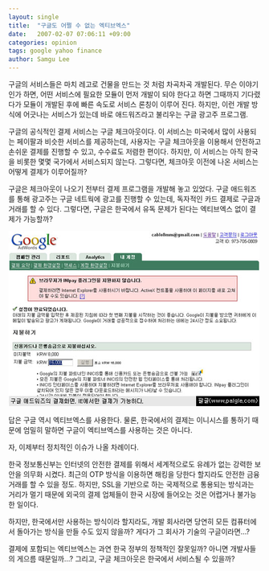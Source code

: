 ```yaml
---
layout: single
title:  "구글도 어쩔 수 없는 엑티브엑스"
date:   2007-02-07 07:06:11 +09:00
categories: opinion
tags: google yahoo finance
author: Samgu Lee
---
```

구글의 서비스들은 마치 레고로 건물을 만드는 것 처럼 차곡차곡 개발된다. 무슨 이야기인가 하면, 어떤 서비스에 필요한 모듈이 먼저 개발이 되야 한다고 하면 그때까지 기다렸다가 모듈이 개발된 후에 빠른 속도로 서비스 론칭이 이루어 진다. 하지만, 이런 개발 방식에 어긋나는 서비스가 있는데 바로 애드워즈라고 불리우는 구글 광고주 프로그램.

구글의 공식적인 결제 서비스는 구글 체크아웃이다. 이 서비스는 미국에서 많이 사용되는 페이팔과 비슷한 서비스를 제공하는데, 사용자는 구글 체크아웃을 이용해서 안전하고 손쉬운 결제를 진행할 수 있고, 수수료도 저렴한 편이다. 하지만, 이 서비스는 아직 한국을 비롯한 몇몇 국가에서 서비스되지 않는다. 그렇다면, 체크아웃 이전에 나온 서비스는 어떻게 결제가 이루어질까?

구글은 체크아웃이 나오기 전부터 결제 프로그램을 개발해 놓고 있었다. 구글 애드워즈를 통해 광고주는 구글 네트웍에 광고를 진행할 수 있는데, 독자적인 카드 결제로 구글과 거래를 할 수 있다. 그렇다면, 구글은 한국에서 유독 문제가 된다는 엑티브엑스 없이 결제가 가능할까?

![IE전용 결제 페이지, 구글 애드워즈 결제화면](/assets/google-korea-adwords-pay-system.jpg)

답은 구글 역시 엑티브엑스를 사용한다. 물론, 한국에서의 결제는 이니시스를 통하기 때문에 엄밀히 말하면 구글이 엑티브엑스를 사용하는 것은 아니다.

자, 이제부터 정치적인 이슈가 나올 차례이다.

한국 정보통신부는 인터넷의 안전한 결제를 위해서 세계적으로도 유례가 없는 강력한 보안을 의무화 시켰다. 최근의 OTP 방식을 이용하면 해킹을 당한다 할지라도 안전한 금융거래를 할 수 있을 정도. 하지만, SSL을 기반으로 하는 국제적으로 통용되는 방식과는 거리가 멀기 때문에 외국의 결제 업체들이 한국 시장에 들어오는 것은 어렵거나 불가능한 일이다.

하지만, 한국에서만 사용하는 방식이라 할지라도, 개발 회사라면 당연히 모든 컴퓨터에서 돌아가는 방식을 만들 수도 있지 않을까? 게다가 그 회사가 기술의 구글이라면...?

결제에 포함되는 엑티브엑스는 과연 한국 정부의 정책적인 잘못일까? 아니면 개발사들의 게으름 때문일까...? 그리고, 구글 체크아웃은 한국에서 서비스될 수 있을까?
